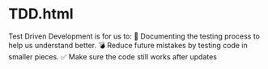 # TDD.html
Test Driven Development is for us to:
📄 Documenting the testing process to help us understand better.
💣 Reduce future mistakes by testing code in smaller pieces.
✅ Make sure the code still works after updates
